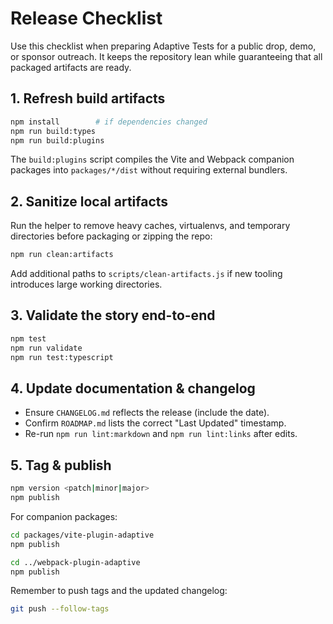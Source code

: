 # Release Checklist

Use this checklist when preparing Adaptive Tests for a public drop, demo, or
sponsor outreach. It keeps the repository lean while guaranteeing that all
packaged artifacts are ready.

## 1. Refresh build artifacts

```bash
npm install        # if dependencies changed
npm run build:types
npm run build:plugins
```

The `build:plugins` script compiles the Vite and Webpack companion packages into
`packages/*/dist` without requiring external bundlers.

## 2. Sanitize local artifacts

Run the helper to remove heavy caches, virtualenvs, and temporary directories
before packaging or zipping the repo:

```bash
npm run clean:artifacts
```

Add additional paths to `scripts/clean-artifacts.js` if new tooling introduces
large working directories.

## 3. Validate the story end-to-end

```bash
npm test
npm run validate
npm run test:typescript
```

## 4. Update documentation & changelog

- Ensure `CHANGELOG.md` reflects the release (include the date).
- Confirm `ROADMAP.md` lists the correct "Last Updated" timestamp.
- Re-run `npm run lint:markdown` and `npm run lint:links` after edits.

## 5. Tag & publish

```bash
npm version <patch|minor|major>
npm publish
```

For companion packages:

```bash
cd packages/vite-plugin-adaptive
npm publish

cd ../webpack-plugin-adaptive
npm publish
```

Remember to push tags and the updated changelog:

```bash
git push --follow-tags
```
